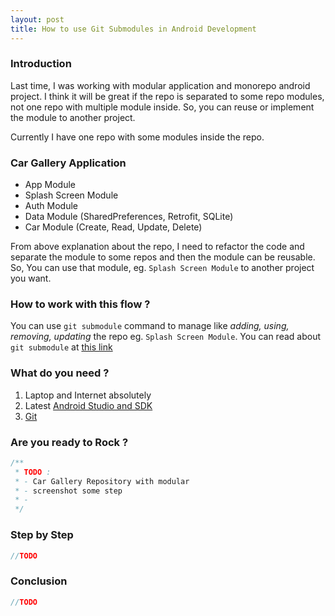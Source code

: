 ```yaml
---
layout: post
title: How to use Git Submodules in Android Development
---
```


### Introduction

Last time, I was working with modular application and monorepo android project. I think it will be great if the repo is separated to some repo modules, not one repo with multiple module inside. So, you can reuse or implement the module to another project.

Currently I have one repo with some modules inside the repo.

### Car Gallery Application
  * App Module
  * Splash Screen Module
  * Auth Module
  * Data Module (SharedPreferences, Retrofit, SQLite)
  * Car Module (Create, Read, Update, Delete)

From above explanation about the repo, I need to refactor the code and separate the module to some repos and then the module can be reusable. So, You can use that module, eg. `Splash Screen Module` to another project you want.

### How to work with this flow ?

You can use `git submodule` command to manage like _adding, using, removing, updating_ the repo eg. `Splash Screen Module`.
You can read about `git submodule` at [this link](https://git-scm.com/docs/git-submodule)

### What do you need ?

  1. Laptop and Internet absolutely
  2. Latest [Android Studio and SDK](https://developer.android.com/studio/index.html?hl=id)
  3. [Git](https://git-scm.com/downloads)
  
### Are you ready to Rock ?

```java
/**
 * TODO : 
 * - Car Gallery Repository with modular
 * - screenshot some step
 * - 
 */
```

### Step by Step

```java
//TODO
```

### Conclusion

```java
//TODO
```
